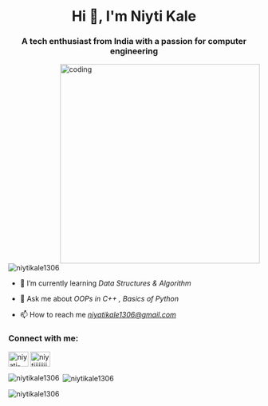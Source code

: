 <h1 align="center">Hi 👋, I'm Niyti Kale</h1>
<h3 align="center">A tech enthusiast from India with a passion for computer engineering</h3>

<img align="right" alt="coding" width="400" src="https://media.tenor.com/I3RjM4xQO0kAAAAi/monitors-typing.gif">

<p align="left"> <img src="https://komarev.com/ghpvc/?username=niytikale1306&label=Profile%20views&color=0e75b6&style=flat" alt="niytikale1306" /> </p>

- 🌱 I’m currently learning *Data Structures & Algorithm*

- 💬 Ask me about *OOPs in C++ , Basics of Python*

- 📫 How to reach me *niyatikale1306@gmail.com*

<h3 align="left">Connect with me:</h3>
<p align="left">
<a href="https://linkedin.com/in/niyati-kale-3208841aa" target="blank"><img align="center" src="https://raw.githubusercontent.com/rahuldkjain/github-profile-readme-generator/master/src/images/icons/Social/linked-in-alt.svg" alt="niyati-kale-3208841aa" height="30" width="40" /></a>
<a href="https://instagram.com/_niytiiiiiiii_" target="blank"><img align="center" src="https://raw.githubusercontent.com/rahuldkjain/github-profile-readme-generator/master/src/images/icons/Social/instagram.svg" alt="niytiiiiiiii" height="30" width="40" /></a>
</p>

<p><img align="left" src="https://github-readme-stats.vercel.app/api/top-langs?username=niytikale1306&show_icons=true&locale=en&layout=compact" alt="niytikale1306" /></p>

<p>&nbsp;<img align="center" src="https://github-readme-stats.vercel.app/api?username=niytikale1306&show_icons=true&locale=en" alt="niytikale1306" /></p>

<p><img align="center" src="https://github-readme-streak-stats.herokuapp.com/?user=niytikale1306&" alt="niytikale1306" /></p>
